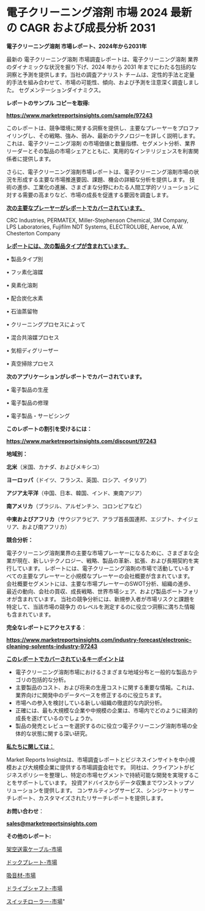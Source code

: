 # 電子クリーニング溶剤 市場 2024 最新の CAGR および成長分析 2031

<strong>電子クリーニング溶剤 市場レポート、2024年から2031年</strong>

最新の 電子クリーニング溶剤 市場調査レポートは、電子クリーニング溶剤 業界のダイナミックな状況を掘り下げ、2024 年から 2031 年までにわたる包括的な洞察と予測を提供します。当社の調査アナリスト チームは、定性的手法と定量的手法を組み合わせて、市場の可能性、傾向、および予測を注意深く調査しました。 セグメンテーションダイナミクス。



<strong>レポートのサンプル コピーを取得:</strong> <a href=https://www.marketreportsinsights.com/sample/97243>

<strong><u>https://www.marketreportsinsights.com/sample/97243</u></strong></a>

このレポートは、競争環境に関する洞察を提供し、主要なプレーヤーをプロファイリングし、その戦略、強み、弱み、最新のテクノロジーを詳しく説明します。 これは、電子クリーニング溶剤 の市場価値と数量指標、セグメント分析、業界リーダーとその製品の市場シェアとともに、実用的なインテリジェンスを利害関係者に提供します。

さらに、電子クリーニング溶剤市場レポートは、電子クリーニング溶剤市場の状況を形成する主要な市場推進要因、課題、機会の詳細な分析を提供します。 技術の進歩、工業化の進展、さまざまな分野にわたる人間工学的ソリューションに対する需要の高まりなど、市場の成長を促進する要因を調査します。



<strong><u>次の主要なプレーヤーがレポートでカバーされています。</u></strong>

CRC Industries, PERMATEX, Miller-Stephenson Chemical, 3M Company, LPS Laboratories, Fujifilm NDT Systems, ELECTROLUBE, Aervoe, A.W. Chesterton Company



<strong><u><b>レポートには、次の製品タイプが含まれています。</b></u></strong>

• 製品タイプ別

• フッ素化溶媒

• 臭素化溶剤

• 配合炭化水素

• 石油蒸留物

• クリーニングプロセスによって

• 混合共溶媒プロセス

• 気相ディグリーザー

• 真空掃除プロセス



<strong><b>次のアプリケーションがレポートでカバーされています。</b></strong>

• 電子製品の生産

• 電子製品の修理

• 電子製品・サービシング



<strong><b>このレポートの割引を受けるには：</b></strong><a href=https://www.marketreportsinsights.com/discount/97243>

<strong><u>https://www.marketreportsinsights.com/discount/97243</u></strong></a>



<strong>地域別：</strong>



<strong>北米</strong>（米国、カナダ、およびメキシコ）



<strong>ヨーロッパ</strong>（ドイツ、フランス、英国、ロシア、イタリア）



<strong>アジア太平洋</strong>（中国、日本、韓国、インド、東南アジア）



<strong>南アメリカ</strong>（ブラジル、アルゼンチン、コロンビアなど）



<strong>中東およびアフリカ</strong>（サウジアラビア、アラブ首長国連邦、エジプト、ナイジェリア、および南アフリカ）



<strong>競合分析：</strong>

電子クリーニング溶剤業界の主要な市場プレーヤーになるために、さまざまな企業が現在、新しいテクノロジー、戦略、製品の革新、拡張、および長期契約を実行しています。 レポートには、電子クリーニング溶剤の市場で活動しているすべての主要なプレーヤーと小規模なプレーヤーの会社概要が含まれています。 会社概要セグメントには、主要な市場プレーヤーのSWOT分析、組織の進歩、最近の動向、会社の買収、成長戦略、世界市場シェア、および製品ポートフォリオが含まれています。 当社の競争分析には、新規参入者が市場リスクと課題を特定して、当該市場の競争力 のレベルを測定するのに役立つ洞察に満ちた情報も含まれています。



<strong>完全なレポートにアクセスする</strong>：

<a href=https://www.marketreportsinsights.com/industry-forecast/electronic-cleaning-solvents-industry-97243>

<strong><u>https://www.marketreportsinsights.com/industry-forecast/electronic-cleaning-solvents-industry-97243</u></strong></a>



<strong><u><b>このレポートでカバーされているキーポイントは</b></u></strong>
<ul>
  <li>電子クリーニング溶剤市場におけるさまざまな地域分布と一般的な製品カテゴリの包括的な分析。</li>
  <li>主要製品のコスト、および将来の生産コストに関する重要な情報。これは、業界向けに開発中のデータベースを修正するのに役立ちます。</li>
  <li>市場への参入を検討している新しい組織の徹底的な内訳分析。</li>
  <li>正確には、最も大規模な企業や中規模の企業は、市場内でどのように経済的成長を遂げているのでしょうか。</li>
  <li>製品の発売とレビューを選択するのに役立つ電子クリーニング溶剤市場の全体的な状態に関する深い研究。</li>
</ul>


<strong><u><b>私たちに関しては：</b></u></strong>

Market Reports Insightsは、市場調査レポートとビジネスインサイトを中小規模および大規模企業に提供する市場調査会社です。 同社は、クライアントがビジネスポリシーを整理し、特定の市場セグメントで持続可能な開発を実現することをサポートしています。 投資アドバイスからデータ収集までワンストップソリューションを提供します。 コンサルティングサービス、シンジケートリサーチレポート、カスタマイズされたリサーチレポートを提供します。



<strong><b>お問い合わせ</b></strong>：

<a href=mailto:sales@marketreportsinsights.com>

<strong><u>sales@marketreportsinsights.com</u></strong></a>



<strong>その他のレポート:</strong>

<a href=https://www.linkedin.com/pulse/架空送電ケーブル-市場-2023-swot-分析と最新イノベーション-pkh9f/>架空送電ケーブル-市場</a>

<a href=https://www.linkedin.com/pulse/ドックプレート-市場-2023-最新の-cagr-および成長分析-2030-kulhf/>ドックプレート-市場</a>

<a href=https://www.linkedin.com/pulse/吸音材-市場-2030-年までの需要に焦点を当てた-2023-年調査レポート-pr-news-hub-ynqfc/>吸音材-市場</a>

<a href=https://www.linkedin.com/pulse/ドライブシャフト-市場-2023-収益と成長ドライバー-2030-consumer-connection-collective-360-hwfhf/>ドライブシャフト-市場</a>

<a href=https://www.linkedin.com/pulse/スイッチローラー-市場-2023-最新の-cagr-および成長分析-2030-ijsvf/>スイッチローラー-市場</a>"
